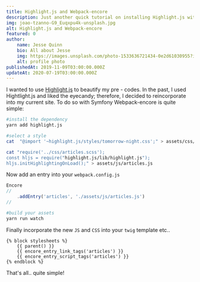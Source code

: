 ```yaml
---
title: Highlight.js and Webpack-encore
description: Just another quick tutorial on installing Highlight.js with  Webpack-encore - Symfony
img: joao-tzanno-G9_Euqxpu4k-unsplash.jpg
alt: Highlight.js and Webpack-encore
featured: 0
author: 
    name: Jesse Quinn
    bio: All about Jesse
    img: https://images.unsplash.com/photo-1533636721434-0e2d61030955?ixlib=rb-1.2.1&ixid=eyJhcHBfaWQiOjEyMDd9&auto=format&fit=crop&w=2550&q=80
    alt: profile photo
publishedAt: 2019-11-09T03:00:00.000Z
updateAt: 2020-07-19T03:00:00.000Z
---
```


I wanted to use [Highlight.js](https://highlightjs.org/) to beautify my pre - codes. In the past, I used Hightlight.js and liked the eyecandy; therefore, I decided to reincorporate into my current site. To do so with Symfony  Webpack-encore is quite simple:

```bash
#install the dependency
yarn add highlight.js

#select a style
cat  "@import '~highlight.js/styles/tomorrow-night.css';" > assets/css/articles.scss

cat "require('../css/articles.scss');
const hljs = require("highlight.js/lib/highlight.js");
hljs.initHighlightingOnLoad();" > assets/js/articles.js
```

Now add an entry into your `webpack.config.js`

```javascript
Encore
//
    .addEntry('articles', './assets/js/articles.js')
//
```

```bash
#build your assets
yarn run watch
```

Finally incorporate the new `JS` and `CSS` into your `twig` template etc..

```twig
{% block stylesheets %}
    {{ parent() }}
    {{ encore_entry_link_tags('articles') }}
    {{ encore_entry_script_tags('articles') }}
{% endblock %}
```

That's all.. quite simple!
